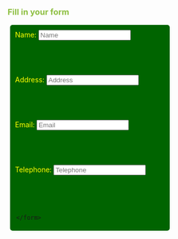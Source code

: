 <!DOCTYPE html>
<html>
  <head>
    <title>Title of the documentp</title>
    <style>
      h3 {
        color: #8ebf42;
      }
      .form-container {
        display: table;
        padding: 5px;
        border: 2px #666;
        border-radius: 5px;
        background-color: darkgreen;
        margin: 5px;     
      }
      .form-container > div{
        width: 300px;
        height: 80px;
        background-color: darkgreen;
        color: yellow;
        padding: 5px;
      }
     </style>
     <h3>Fill in your form</h3>
     <form method="" action="" class="form-container">
          <div class>
               <label for="name">Name:</label>
               <input type="text" id="name" placeholder="Name"><br>
          </div>
       <div>
               <label for="address">Address:</label>
               <input type="text" id="address" placeholder="Address"><br><br>
          </div>
       <div>
               <label for="email">Email:</label>
               <input type="text" id="email" placeholder="Email"><br><br>
          </div>
            <div>
               <label for="phone">Telephone:</label>
               <input type="text" id="phone" placeholder="Telephone"><br><br>
          </div>
     
     </form>
    
